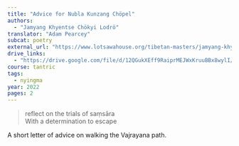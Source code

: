 ```yaml
---
title: "Advice for Nubla Kunzang Chöpel"
authors:
  - "Jamyang Khyentse Chökyi Lodrö"
translator: "Adam Pearcey"
subcat: poetry
external_url: "https://www.lotsawahouse.org/tibetan-masters/jamyang-khyentse-chokyi-lodro/advice-for-nubla-kunzang-chopel"
drive_links:
  - "https://drive.google.com/file/d/12QGukXEff9RaiprMEJWxKruuBBx8wylI/view?usp=drivesdk"
course: tantric
tags:
  - nyingma
year: 2022
pages: 2
---
```


> reflect on the trials of saṃsāra  
With a determination to escape

A short letter of advice on walking the Vajrayana path.

